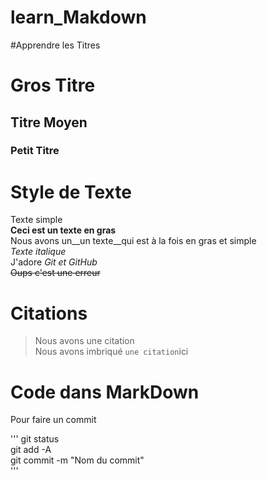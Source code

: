 # learn_Makdown

#Apprendre les Titres
# Gros Titre
## Titre Moyen
### Petit Titre

# Style de Texte
Texte simple  
**Ceci est un texte en gras**  
Nous avons un__un texte__qui est à la fois en gras et simple  
*Texte italique*  
J'adore *Git et GitHub*  
~~Oups c'est une erreur~~  

# Citations
> Nous avons une citation  
Nous avons imbriqué `une citation`ici  

# Code dans MarkDown

Pour faire un commit  

'''
git status  
git add -A  
git commit -m "Nom du commit"  
'''

